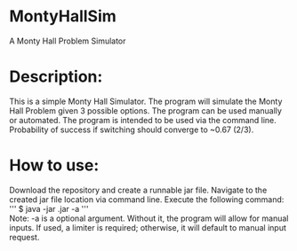 # MontyHallSim
A Monty Hall Problem Simulator 

# Description:
This is a simple Monty Hall Simulator. The program will simulate the Monty Hall Problem given 3 possible options. The program can be used manually or automated. The program is intended to be used via the command line. Probability of success if switching should converge to ~0.67 (2/3).

# How to use:
Download the repository and create a runnable jar file. Navigate to the created jar file location via command line. Execute the following command: <br>
'''
     $ java -jar <NameOfJar>.jar -a <Limiter>
'''
<br>
Note: -a is a optional argument. Without it, the program will allow for manual inputs. If used, a limiter is required; otherwise, it will default to manual input request.
